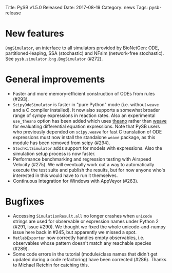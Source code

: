 Title: PySB v1.5.0 Released
Date: 2017-08-19
Category: news
Tags: pysb-release

# New features
`BngSimulator`, an interface to all simulators provided by BioNetGen: ODE, partitioned-leaping, SSA (stochastic) and NFsim (network-free stochastic). See `pysb.simulator.bng.BngSimulator` (#272).

# General improvements
* Faster and more memory-efficient construction of ODEs from rules (#293).
* `ScipyOdeSimulator` is faster in "pure Python" mode (i.e. without `weave` and a C compiler installed). It now also supports a somewhat broader range of sympy expressions in reaction rates. Also an experimental `use_theano` option has been added which uses [theano](http://deeplearning.net/software/theano/) rather than [weave](https://github.com/scipy/weave) for evaluating differential equation expressions. Note that PySB users who previously depended on `scipy.weave` for fast C translation of ODE expressions must now install the standalone `weave` package, as this module has been removed from scipy (#294).
* `StochKitSimulator` adds support for models with expressions. Also the simulation setup process is now faster.
* Performance benchmarking and regression testing with Airspeed Velocity (#275). We will eventually work out a way to automatically execute the test suite and publish the results, but for now anyone who's interested in this would have to run it themselves.
* Continuous Integration for Windows with AppVeyor (#263).

# Bugfixes
* Accessing `SimulationResult.all` no longer crashes when `unicode` strings are used for observable or expression names under Python 2 (#291, issue #290). We thought we fixed the whole unicode-and-numpy issue here back in #245, but apparently we missed a spot.
* `MatlabExporter` now correctly handles empty observables, i.e. observables whose pattern doesn't match any reachable species (#289).
* Some code errors in the tutorial (module/class names that didn't get updated during a code refactoring) have been corrected (#286). Thanks to Michael Retchin for catching this.
